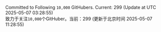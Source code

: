 Committed to Following `10,000` GitHubers. Current: <!-- FOLLOWING_COUNT -->299<!-- FOLLOWING_COUNT --> (Update at UTC <!-- LAST_UPDATED -->2025-05-07 03:28:55<!-- LAST_UPDATED -->)<br>
致力于关注`10,000`个GitHuber。当前：<!-- FOLLOWING_COUNT -->299<!-- FOLLOWING_COUNT --> (更新于北京时间 <!-- LAST_UPDATED_CST -->2025-05-07 11:28:55<!-- LAST_UPDATED_CST -->)
